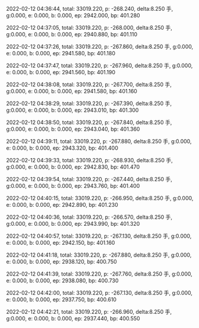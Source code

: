 2022-02-12 04:36:44, total: 33019.220, p: -268.240, delta:8.250 手, g:0.000, e: 0.000, b: 0.000, ep: 2942.000, bp: 401.280

2022-02-12 04:37:05, total: 33019.220, p: -268.000, delta:8.250 手, g:0.000, e: 0.000, b: 0.000, ep: 2940.880, bp: 401.110

2022-02-12 04:37:26, total: 33019.220, p: -267.860, delta:8.250 手, g:0.000, e: 0.000, b: 0.000, ep: 2941.580, bp: 401.180

2022-02-12 04:37:47, total: 33019.220, p: -267.960, delta:8.250 手, g:0.000, e: 0.000, b: 0.000, ep: 2941.560, bp: 401.190

2022-02-12 04:38:08, total: 33019.220, p: -267.700, delta:8.250 手, g:0.000, e: 0.000, b: 0.000, ep: 2941.580, bp: 401.160

2022-02-12 04:38:29, total: 33019.220, p: -267.390, delta:8.250 手, g:0.000, e: 0.000, b: 0.000, ep: 2943.010, bp: 401.300

2022-02-12 04:38:50, total: 33019.220, p: -267.840, delta:8.250 手, g:0.000, e: 0.000, b: 0.000, ep: 2943.040, bp: 401.360

2022-02-12 04:39:11, total: 33019.220, p: -267.880, delta:8.250 手, g:0.000, e: 0.000, b: 0.000, ep: 2943.320, bp: 401.400

2022-02-12 04:39:33, total: 33019.220, p: -268.930, delta:8.250 手, g:0.000, e: 0.000, b: 0.000, ep: 2942.830, bp: 401.470

2022-02-12 04:39:54, total: 33019.220, p: -267.440, delta:8.250 手, g:0.000, e: 0.000, b: 0.000, ep: 2943.760, bp: 401.400

2022-02-12 04:40:15, total: 33019.220, p: -266.950, delta:8.250 手, g:0.000, e: 0.000, b: 0.000, ep: 2942.890, bp: 401.230

2022-02-12 04:40:36, total: 33019.220, p: -266.570, delta:8.250 手, g:0.000, e: 0.000, b: 0.000, ep: 2943.990, bp: 401.320

2022-02-12 04:40:57, total: 33019.220, p: -267.130, delta:8.250 手, g:0.000, e: 0.000, b: 0.000, ep: 2942.150, bp: 401.160

2022-02-12 04:41:18, total: 33019.220, p: -267.880, delta:8.250 手, g:0.000, e: 0.000, b: 0.000, ep: 2938.120, bp: 400.750

2022-02-12 04:41:39, total: 33019.220, p: -267.760, delta:8.250 手, g:0.000, e: 0.000, b: 0.000, ep: 2938.080, bp: 400.730

2022-02-12 04:42:00, total: 33019.220, p: -267.130, delta:8.250 手, g:0.000, e: 0.000, b: 0.000, ep: 2937.750, bp: 400.610

2022-02-12 04:42:21, total: 33019.220, p: -266.960, delta:8.250 手, g:0.000, e: 0.000, b: 0.000, ep: 2937.440, bp: 400.550